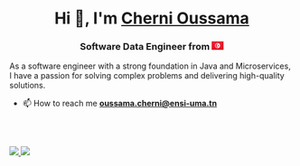 <h1 align="center">Hi 👋, I'm <a href="https://cherni-oussama.github.io/" target="blank">
Cherni Oussama</a></h1>
<h3 align="center"> Software Data Engineer from <img src='TN@2x.png' width='21' height='15'> </h3>

As a software engineer with a strong foundation in Java and Microservices, I have a passion for solving complex problems and delivering high-quality solutions. 



- 📫 How to reach me **oussama.cherni@ensi-uma.tn**


</br>

<br/>
<p align="left">
  <a href="https://abhigyantrips.dev/">
  <img width="49.5%" src="https://github-readme-stats.vercel.app/api?username=cherni-oussama&show_icons=true&theme=transparent" />
  <img width="49.5%" src="https://streak-stats.demolab.com/?user=cherni-oussama&theme=tokyonight" />
  </a>
</p>
<br>
